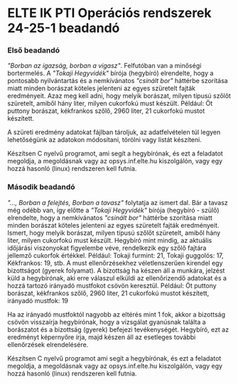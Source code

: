 # ELTE IK PTI Operációs rendszerek 24-25-1 beadandó

### Első beadandó

*"Borban az igazság, borban a vigasz"*. Felfutóban van a minőségi bortermelés. A *"Tokaji Hegyvidék"* bírója (hegybíró) elrendelte, hogy a pontosabb nyilvántartás és a nemkívánatos *"csinált bor"* háttérbe szorítása miatt minden borászat köteles jelenteni az egyes szüretelt fajták eredményeit. Azaz meg kell adni, hogy melyik borászat, milyen típusú szőlőt szüretelt, amiből hány liter, milyen cukorfokú must készült. Például: Öt puttony borászat, kékfrankos szőlő, 2960 liter, 21 cukorfokú mustot készített.

A szüreti eredmény adatokat fájlban tároljuk, az adatfelvételen túl legyen lehetőségünk az adatokon módosítani, törölni vagy listát készíteni.

Készítsen C nyelvű programot, ami segít a hegybírónak, és ezt a feladatot megoldja, a megoldásnak vagy az opsys.inf.elte.hu kiszolgálón, vagy egy hozzá hasonló (linux) rendszeren kell futnia.

### Második beadandó

*"..., Borban a felejtés, Borban a tavasz"* folytatja az ismert dal. Bár a tavasz még odébb van, így előtte a *"Tokaji Hegyvidék"* bírója (hegybíró - szülő) elrendelte, hogy a nemkívánatos *"csinált bor"* háttérbe szorítása miatt minden borászat köteles jelenteni az egyes szüretelt fajták eredményeit. Ismert, hogy melyik borászat, milyen típusú szőlőt szüretelt, amiből hány liter, milyen cukorfokú must készült. Hegybíró mint mindig, az aktuális időjárási viszonyokat figyelembe véve, rendelkezik egy szőlő fajtára jellemző cukorfok értékkel. Például: Tokaji furmint: 21, Tokaji guggolós: 17, Kékfrankos: 19, stb. A must ellenőrzésekhez véletlenszerűen kirendel egy bizottságot (gyerek folyamat). A bizottság ha készen áll a munkára, jelzést küld a hegybírónak, aki erre válaszul elküldi az ellenőrizendő adatokat és a hozzá tartozó irányadó mustfokot csövön keresztül. Például: Öt puttony borászat, kékfrankos szőlő, 2960 liter, 21 cukorfokú mustot készített, irányadó mustfok: 19

Ha az irányadó mustfoktól nagyobb az eltérés mint 1 fok, akkor a bizottság csövön visszaírja hegybírónak, hogy a vizsgálat gyanúsnak találta a borászatot és a bizottság (gyerek) befejezi tevékenységét. Hegybíró, ezt az eredményt képernyőre írja, majd készen áll az esetleges további ellenőrzések elrendelésére.

Készítsen C nyelvű programot ami segít a hegybírónak, és ezt a feladatot megoldja, a megoldásnak vagy az opsys.inf.elte.hu kiszolgálón, vagy egy hozzá hasonló (linux) rendszeren kell futnia.
